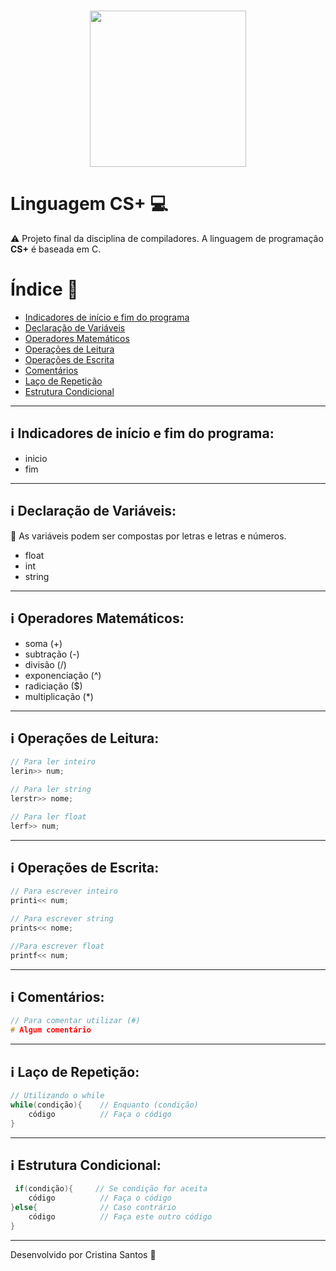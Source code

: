 <h1 align="center">
<img src="https://ik.imagekit.io/vq8k3rzgzxi/cs__gHTCk0eX8.png?updatedAt=1639340557336" width='250px'>
</h1>

# Linguagem CS+ 💻
⚠️  Projeto final da disciplina de compiladores. A linguagem de programação **CS+** é baseada em C.

# Índice 🚦
- [Indicadores de início e fim do programa](#-Indicadores-de-início-e-fim-do-programa)
- [Declaração de Variáveis](#-Declaração-de-Variáveis)
- [Operadores Matemáticos](#-Operadores-Matemáticos)
- [Operações de Leitura](#-Operações-de-Leitura)
- [Operações de Escrita](#-Operações-de-Escrita)
- [Comentários](#-Comentários)
- [Laço de Repetição](#-Laço-de-Repetição)
- [Estrutura Condicional](#-Estrutura-Condicional)
---
## ℹ️  Indicadores de início e fim do programa:
- inicio
- fim
---
## ℹ️ Declaração de Variáveis:
📃 As variáveis podem ser compostas por letras e letras e números.
 
- float
- int
- string
---
## ℹ️  Operadores Matemáticos:
- soma (+)
- subtração (-)
- divisão (/)
- exponenciação (^)
- radiciação ($)
- multiplicação (*)
---
## ℹ️ Operações de Leitura:
```c
// Para ler inteiro
lerin>> num;

// Para ler string
lerstr>> nome;

// Para ler float
lerf>> num;
``` 
---
## ℹ️  Operações de Escrita:
```c
// Para escrever inteiro
printi<< num;

// Para escrever string
prints<< nome;

//Para escrever float
printf<< num;
``` 
---
## ℹ️  Comentários:
```c
// Para comentar utilizar (#)
# Algum comentário
```
---
## ℹ️  Laço de Repetição:
```c
// Utilizando o while
while(condição){    // Enquanto (condição)
	código          // Faça o código
}
```
---
## ℹ️ Estrutura Condicional:
```c
 if(condição){     // Se condição for aceita
	código          // Faça o código
}else{              // Caso contrário
	código          // Faça este outro código
}
```
---
Desenvolvido por Cristina Santos 🧸





